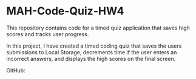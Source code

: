 # MAH-Code-Quiz-HW4
This repository contains code for a timed quiz application that saves high scores and tracks user progress.

In this project, I have created a timed coding quiz that saves the users submissions to Local Storage, decrements time if the user enters an incorrect answers, and displays the high scores on the final screen. 


GitHub: 
